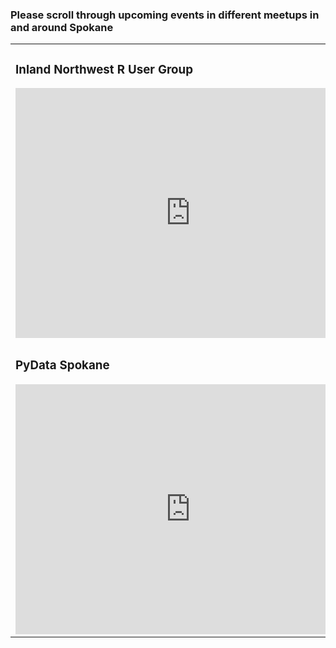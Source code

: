 
### Please scroll through upcoming events in different meetups in and around Spokane

<table>
    <tr>
        <td><h3>Inland Northwest R User Group</h3>
        <iframe src="https://www.meetup.com/Inland-Northwest-R-User-Group-INRUG/events/" width="560" height="400" frameborder="0"></iframe></td>
        <td> <h3>Spokane/CdA Machine Learning Group</h3>
        <iframe src="https://www.meetup.com/Spokane-CdA-Machine-Learning/events/" width="560" height="400" frameborder="0"></iframe></td>
    </tr>
    <tr>
        <td><h3>PyData Spokane</h3>
        <iframe src="https://www.meetup.com/PyData-Spokane/events/" width="560" height="400" frameborder="0"></iframe></td>
        <td><h3> PyData Tri-Cities </h3>
        <iframe src="https://www.meetup.com/PythonTriCities-Meetup/events/" width="560" height="400" frameborder="0"></iframe></td>
    </tr>
</table>

